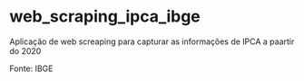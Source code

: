 # web_scraping_ipca_ibge

Aplicação de web screaping para capturar as  informações de IPCA a paartir do 2020

Fonte: IBGE

